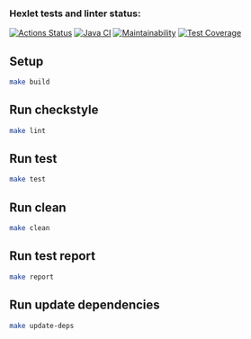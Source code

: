 ### Hexlet tests and linter status:
[![Actions Status](https://github.com/NataliVod/java-project-78/workflows/hexlet-check/badge.svg)](https://github.com/NataliVod/java-project-78/actions)
[![Java CI](https://github.com/NataliVod/java-project-78/actions/workflows/main.yml/badge.svg)](https://github.com/NataliVod/java-project-78/actions/workflows/main.yml)
[![Maintainability](https://api.codeclimate.com/v1/badges/f9d4dcbf5d8776e991bb/maintainability)](https://codeclimate.com/github/NataliVod/java-project-78/maintainability)
[![Test Coverage](https://api.codeclimate.com/v1/badges/f9d4dcbf5d8776e991bb/test_coverage)](https://codeclimate.com/github/NataliVod/java-project-78/test_coverage)


## Setup
```sh
make build
```

## Run checkstyle
```sh
make lint
```

## Run test
```sh
make test
```

## Run clean
```sh
make clean
```

## Run test report
```sh
make report
```

## Run update dependencies
```sh
make update-deps
```
